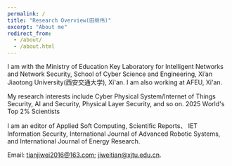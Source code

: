 ```yaml
---
permalink: /
title: "Research Overview(田继伟)"
excerpt: "About me"
redirect_from: 
  - /about/
  - /about.html
---
```


I am with the Ministry of Education Key Laboratory for Intelligent Networks and Network Security, School of Cyber Science and Engineering, Xi’an Jiaotong University(西安交通大学), Xi'an. I am also working at AFEU, Xi'an. 

My research interests include Cyber Physical System/Internet of Things Security, AI and Security, Physical Layer Security, and so on. 
2025 World's Top 2% Scientists

I am an editor of Applied Soft Computing, Scientific Reports、 IET Information Security, International Journal of Advanced Robotic Systems, and International Journal of Energy Research. 

Email: tianjiwei2016@163.com; jiweitian@xjtu.edu.cn.
